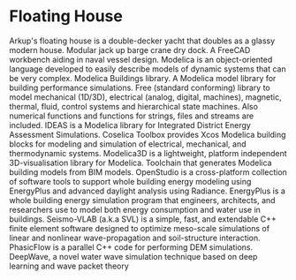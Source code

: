 # Floating House

Arkup's floating house is a double-decker yacht that doubles as a glassy modern house. Modular jack up barge crane dry dock. A FreeCAD workbench aiding in naval vessel design. Modelica is an object-oriented language developed to easily describe models of dynamic systems that can be very complex. Modelica Buildings library. A Modelica model library for building performance simulations. Free (standard conforming) library to model mechanical (1D/3D), electrical (analog, digital, machines), magnetic, thermal, fluid, control systems and hierarchical state machines. Also numerical functions and functions for strings, files and streams are included. IDEAS is a Modelica library for Integrated District Energy Assessment Simulations. Coselica Toolbox provides Xcos Modelica building blocks for modeling and simulation of electrical, mechanical, and thermodynamic systems. Modelica3D is a lightweight, platform independent 3D-visualisation library for Modelica. Toolchain that generates Modelica building models from BIM models. OpenStudio is a cross-platform collection of software tools to support whole building energy modeling using EnergyPlus and advanced daylight analysis using Radiance. EnergyPlus is a whole building energy simulation program that engineers, architects, and researchers use to model both energy consumption and water use in buildings. Seismo-VLAB (a.k.a SVL) is a simple, fast, and extendable C++ finite element software designed to optimize meso-scale simulations of linear and nonlinear wave-propagation and soil-structure interaction. PhasicFlow is a parallel C++ code for performing DEM simulations. DeepWave, a novel water wave simulation technique based on deep learning and wave packet theory